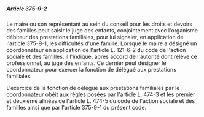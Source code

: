 ##### Article 375-9-2

Le maire ou son représentant au sein du conseil pour les droits et devoirs des familles peut saisir le juge des enfants, conjointement avec l'organisme débiteur des prestations familiales, pour lui signaler, en application de l'article 375-9-1, les difficultés d'une famille. Lorsque le maire a désigné un coordonnateur en application de l'article L. 121-6-2 du code de l'action sociale et des familles, il l'indique, après accord de l'autorité dont relève ce professionnel, au juge des enfants. Ce dernier peut désigner le coordonnateur pour exercer la fonction de délégué aux prestations familiales.

L'exercice de la fonction de délégué aux prestations familiales par le coordonnateur obéit aux règles posées par l'article L. 474-3 et les premier et deuxième alinéas de l'article L. 474-5 du code de l'action sociale et des familles ainsi que par l'article 375-9-1 du présent code.

